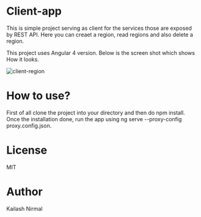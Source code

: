 # Client-app
This is simple project serving as client for the services those are exposed by REST API. Here you can creaet a region, read regions 
and also delete a region. 

This project uses Angular 4 version.  Below is the screen shot which shows How it looks. 

![client-region](https://user-images.githubusercontent.com/39117476/41032655-accf54da-69a1-11e8-8645-13d8d70e9b35.PNG)

# How to use?
First of all clone the project into your directory and then do npm install. Once the installation done, run the app using ng serve --proxy-config proxy.config.json.

# License
MIT

# Author
Kailash Nirmal
